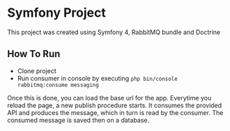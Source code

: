 # Symfony Project

This project was created using Symfony 4, RabbitMQ bundle and Doctrine

## How To Run

* Clone project
* Run consumer in console by executing ```php bin/console rabbitmq:consume messaging``` 

Once this is done, you can load the base url for the app. Everytime you reload the page, a new publish procedure starts. It consumes the provided API and produces the message, which in turn is read by the consumer. The consumed message is saved then on a database.
